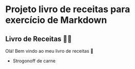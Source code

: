 # Projeto livro de receitas para exercício de Markdown



## Livro de Receitas :woman_cook:

Olá! Bem vindo ao meu livro de receitas :wave:

- Strogonoff de carne

